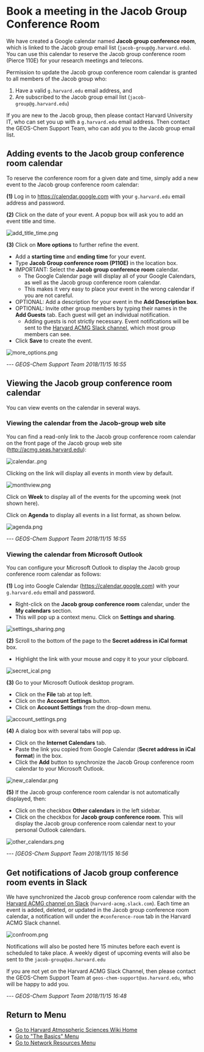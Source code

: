 # Book a meeting in the Jacob Group Conference Room

We have created a Google calendar named **Jacob group conference room**,
which is linked to the Jacob group email list
(`jacob-group@g.harvard.edu`). You can use this calendar to reserve the
Jacob group conference room (Pierce 110E) for your research meetings and
telecons.

Permission to update the Jacob group conference room calendar is granted
to all members of the Jacob group who:

1.  Have a valid `g.harvard.edu` email address, and
2.  Are subscribed to the Jacob group email list
    (`jacob-group@g.harvard.edu`)

If you are new to the Jacob group, then please contact Harvard
University IT, who can set you up with a `g.harvard.edu` email address.
Then contact the GEOS-Chem Support Team, who can add you to the Jacob
group email list.

## Adding events to the Jacob group conference room calendar

To reserve the conference room for a given date and time, simply add a
new event to the Jacob group conference room calendar:

**(1)** Log in to <https://calendar.google.com> with your
`g.harvard.edu` email address and password.

**(2)** Click on the date of your event. A popup box will ask you to add
an event title and time.

![add\_title\_time.png](/wiki/as/add_title_time.png)

**(3)** Click on **More options** to further refine the event.

  - Add a **starting time** and **ending time** for your event.
  - Type **Jacob Group conference room (P110E)** in the location box.
  - IMPORTANT: Select the **Jacob group conference room** calendar.
      - The Google Calendar page will display all of your Google
        Calendars, as well as the Jacob group conference room calendar. 
      - This makes it very easy to place your event in the wrong
        calendar if you are not careful.
  - OPTIONAL: Add a description for your event in the **Add Description
    box**.
  - OPTIONAL: Invite other group members by typing their names in the
    **Add Guests** tab. Each guest will get an individual notification. 
      - Adding guests is not strictly necessary. Event notifications
        will be sent to the [Harvard ACMG Slack
        channel](/wiki/as/slack), which most group members can see.
  - Click **Save** to create the event.

![more\_options.png](/wiki/as/more_options.png)

\--- *GEOS-Chem Support Team 2018/11/15 16:55*

## Viewing the Jacob group conference room calendar

You can view events on the calendar in several ways.

### Viewing the calendar from the Jacob-group web site

You can find a read-only link to the Jacob group conference room
calendar on the front page of the Jacob group web site
(<http://acmg.seas.harvard.edu>):

![calendar..png](/wiki/as/calendar..png)

Clicking on the link will display all events in month view by default.

![monthview.png](/wiki/as/monthview.png)

Click on **Week** to display all of the events for the upcoming week
(not shown here).

Click on **Agenda** to display all events in a list format, as shown
below.

![agenda.png](/wiki/as/agenda.png)

\--- *GEOS-Chem Support Team 2018/11/15 16:55*

### Viewing the calendar from Microsoft Outlook

You can configure your Microsoft Outlook to display the Jacob group
conference room calendar as follows:

**(1)** Log into Google Calendar (<https://calendar.google.com>) with
your `g.harvard.edu` email and password.

  - Right-click on the **Jacob group conference room** calendar, under
    the **My calendars** section.
  - This will pop up a context menu. Click on **Settings and sharing**.

![settings\_sharing.png](/wiki/as/settings_sharing.png)

**(2)** Scroll to the bottom of the page to the **Secret address in iCal
format** box.

  - Highlight the link with your mouse and copy it to your your
    clipboard.

![secret\_ical.png](/wiki/as/secret_ical.png)

**(3)** Go to your Microsoft Outlook desktop program.

  - Click on the **File** tab at top left.
  - Click on the **Account Settings** button.
  - Click on **Account Settings** from the drop-down menu.

![account\_settings.png](/wiki/as/account_settings.png)

**(4)** A dialog box with several tabs will pop up.

  - Click on the **Internet Calendars** tab.
  - Paste the link you copied from Google Calendar (**Secret address in
    iCal format**) in the box.
  - Click the **Add** button to synchronize the Jacob Group conference
    room calendar to your Microsoft Outlook.

![new\_calendar.png](/wiki/as/new_calendar.png)

**(5)** If the Jacob group conference room calendar is not automatically
displayed, then:

  - Click on the checkbox **Other calendars** in the left sidebar.
  - Click on the checkbox for **Jacob group conference room**. This will
    display the Jacob group conference room calendar next to your
    personal Outlook calendars.

![other\_calendars.png](/wiki/as/other_calendars.png)

\--- *\[GEOS-Chem Support Team 2018/11/15 16:56*

## Get notifications of Jacob group conference room events in Slack

We have synchronized the Jacob group conference room calendar with the
[Harvard ACMG channel on Slack](/wiki/as/slack)
(`harvard-acmg.slack.com`). Each time an event is added, deleted, or
updated in the Jacob group conference room calendar, a notification will
under the `#conference-room` tab in the Harvard ACMG Slack channel.

![confroom.png](/wiki/as/confroom.png)

Notifications will also be posted here 15 minutes before each event is
scheduled to take place. A weekly digest of upcoming events will also be
sent to the `jacob-group@as.harvard.edu`

If you are not yet on the Harvard ACMG Slack Channel, then please
contact the GEOS-Chem Support Team at
`geos-chem-support@as.harvard.edu`, who will be happy to add you.

\--- *GEOS-Chem Support Team 2018/11/15 16:48*

## Return to Menu

  - [Go to Harvard Atmospheric Sciences Wiki Home](/start)
  - [Go to "The Basics" Menu](/wiki/basics)
  - [Go to Network Resources Menu](/wiki/computer_and_network_info)
